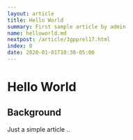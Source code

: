 ```yaml
---
layout: article
title: Hello World 
summary: First sample article by admin
name: helloworld.md
nextpost: /article/3gpprel17.html
index: 0
date: 2020-01-01T10:30-05:00
---
```


# Hello World 


## Background
Just a simple article .. 
